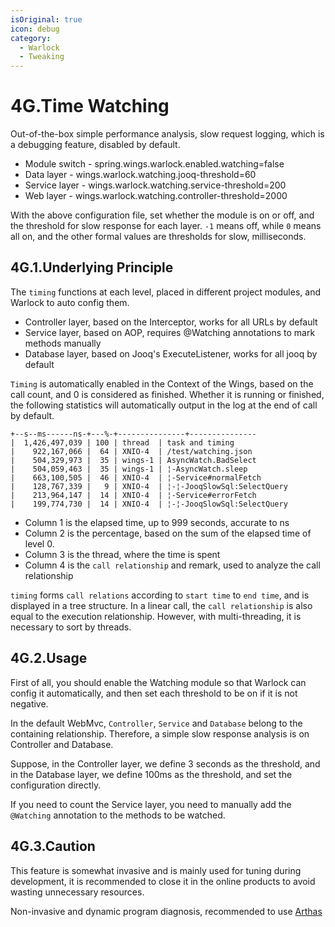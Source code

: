 ```yaml
---
isOriginal: true
icon: debug
category:
  - Warlock
  - Tweaking
---
```


# 4G.Time Watching

Out-of-the-box simple performance analysis, slow request logging, which is a debugging feature, disabled by default.

* Module switch - spring.wings.warlock.enabled.watching=false
* Data layer - wings.warlock.watching.jooq-threshold=60
* Service layer - wings.warlock.watching.service-threshold=200
* Web layer - wings.warlock.watching.controller-threshold=2000

With the above configuration file, set whether the module is on or off, and the threshold for slow response for each layer.
`-1` means off, while `0` means all on, and the other formal values are thresholds for slow, milliseconds.

## 4G.1.Underlying Principle

The `timing` functions at each level, placed in different project modules, and Warlock to auto config them.

* Controller layer, based on the Interceptor, works for all URLs by default
* Service layer, based on AOP, requires @Watching annotations to mark methods manually
* Database layer, based on Jooq's ExecuteListener, works for all jooq by default

`Timing` is automatically enabled in the Context of the Wings, based on the call count, and 0 is
considered as finished. Whether it is running or finished, the following statistics will
automatically output in the log at the end of call by default.

```text
+--s--ms------ns-+---%-+---------------+---------------
|  1,426,497,039 | 100 | thread  | task and timing 
|    922,167,066 |  64 | XNIO-4  | /test/watching.json
|    504,329,973 |  35 | wings-1 | AsyncWatch.BadSelect
|    504,059,463 |  35 | wings-1 | ¦-AsyncWatch.sleep
|    663,100,505 |  46 | XNIO-4  | ¦-Service#normalFetch
|    128,767,339 |   9 | XNIO-4  | ¦-¦-JooqSlowSql:SelectQuery
|    213,964,147 |  14 | XNIO-4  | ¦-Service#errorFetch
|    199,774,730 |  14 | XNIO-4  | ¦-¦-JooqSlowSql:SelectQuery
```

* Column 1 is the elapsed time, up to 999 seconds, accurate to ns
* Column 2 is the percentage, based on the sum of the elapsed time of level 0.
* Column 3 is the thread, where the time is spent
* Column 4 is the `call relationship` and remark, used to analyze the call relationship

`timing` forms `call relations` according to `start time` to `end time`, and is displayed in a tree structure.
In a linear call, the `call relationship` is also equal to the execution relationship.
However, with multi-threading, it is necessary to sort by threads.

## 4G.2.Usage

First of all, you should enable the Watching module so that Warlock can config it automatically,
and then set each threshold to be on if it is not negative.

In the default WebMvc, `Controller`, `Service` and `Database` belong to the containing relationship.
Therefore, a simple slow response analysis is on Controller and Database.

Suppose, in the Controller layer, we define 3 seconds as the threshold, and in the Database layer,
we define 100ms as the threshold, and set the configuration directly.

If you need to count the Service layer, you need to manually add the `@Watching` annotation
to the methods to be watched.

## 4G.3.Caution

This feature is somewhat invasive and is mainly used for tuning during development,
it is recommended to close it in the online products to avoid wasting unnecessary resources.

Non-invasive and dynamic program diagnosis, recommended to use [Arthas](https://github.com/alibaba/arthas)
